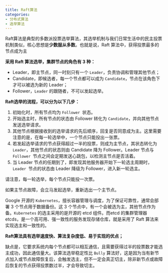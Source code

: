 ```yaml
---
title: Raft算法
categories: 
- 分布式算法
- 选举算法
---
```


Raft算法是典型的多数派投票选举算法，其选举机制与我们日常生活中的民主投票机制类似，核心思想是**少数服从多数**。也就是说，Raft 算法中，获得投票最多的节点成为主

**采用 Raft 算法选举，集群节点的角色有 3 种：**

- Leader，即主节点，同一时刻只有一个 `Leader`，负责协调和管理其他节点；
- Candidate，即候选者，每一个节点都可以成为 `Candidate`，节点在该角色下才可以被选为新的 Leader；
- Follower，`Leader` 的跟随者，不可以发起选举。

**Raft选举的流程，可以分为以下几步：**

1. 初始化时，所有节点均为 `Follower `状态。
2. 开始选主时，所有节点的状态由 Follower 转化为 `Candidate`，并向其他节点发送选举请求。
3. 其他节点根据接收到的选举请求的先后顺序，回复是否同意成为主。这里需要注意的是，在每一轮选举中，一个节点只能投出一张票。
4. 若发起选举请求的节点获得超过一半的投票，则成为主节点，其状态转化为 `Leader`，其他节点的状态则由 Candidate 降为 Follower。Leader 节点与 `Follower `节点之间会定期发送心跳包，以检测主节点是否活着。
5. 当 Leader 节点的任期到了，即发现其他服务器开始下一轮选主周期时，`Leader `节点的状态由 Leader 降级为 Follower，进入新一轮选主。

请注意，每一轮选举，每个节点只能投一次票。

如果主节点故障，会立马发起选举，重新选出一个主节点。

Google 开源的 `Kubernetes`，擅长容器管理与调度，为了保证可靠性，通常会部署 3 个节点用于数据备份。这 3 个节点中，有一个会被选为主，其他节点作为备。`Kubernetes` 的选主采用的是开源的 etcd 组件。而etcd 的集群管理器 etcds，是一个高可用、强一致性的服务发现存储仓库，就是采用了 Raft 算法来实现选主和一致性的。

**Raft算法具有选举速度快、算法复杂度低、易于实现的优点；**

缺点是，它要求系统内每个节点都可以相互通信，且需要获得过半的投票数才能选主成功，因此通信量大。该算法选举稳定性比 `Bully` 算法好，这是因为当有新节点加入或节点故障恢复后，会触发选主，但不一定会真正切主，除非新节点或故障后恢复的节点获得投票数过半，才会导致切主。